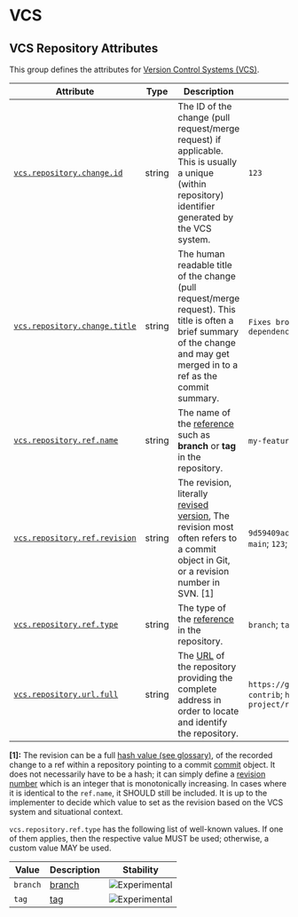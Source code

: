<!--- Hugo front matter used to generate the website version of this page:
--->

<!-- NOTE: THIS FILE IS AUTOGENERATED. DO NOT EDIT BY HAND. -->
<!-- see templates/registry/markdown/attribute_namespace.md.j2 -->

# VCS

## VCS Repository Attributes

This group defines the attributes for [Version Control Systems (VCS)](https://en.wikipedia.org/wiki/Version_control).

| Attribute                                                                                                 | Type   | Description                                                                                                                                                                                | Examples                                                                                                                             | Stability                                                        |
| --------------------------------------------------------------------------------------------------------- | ------ | ------------------------------------------------------------------------------------------------------------------------------------------------------------------------------------------ | ------------------------------------------------------------------------------------------------------------------------------------ | ---------------------------------------------------------------- |
| <a id="vcs-repository-change-id" href="#vcs-repository-change-id">`vcs.repository.change.id`</a>          | string | The ID of the change (pull request/merge request) if applicable. This is usually a unique (within repository) identifier generated by the VCS system.                                      | `123`                                                                                                                                | ![Experimental](https://img.shields.io/badge/-experimental-blue) |
| <a id="vcs-repository-change-title" href="#vcs-repository-change-title">`vcs.repository.change.title`</a> | string | The human readable title of the change (pull request/merge request). This title is often a brief summary of the change and may get merged in to a ref as the commit summary.               | `Fixes broken thing`; `feat: add my new feature`; `[chore] update dependency`                                                        | ![Experimental](https://img.shields.io/badge/-experimental-blue) |
| <a id="vcs-repository-ref-name" href="#vcs-repository-ref-name">`vcs.repository.ref.name`</a>             | string | The name of the [reference](https://git-scm.com/docs/gitglossary#def_ref) such as **branch** or **tag** in the repository.                                                                 | `my-feature-branch`; `tag-1-test`                                                                                                    | ![Experimental](https://img.shields.io/badge/-experimental-blue) |
| <a id="vcs-repository-ref-revision" href="#vcs-repository-ref-revision">`vcs.repository.ref.revision`</a> | string | The revision, literally [revised version](https://www.merriam-webster.com/dictionary/revision), The revision most often refers to a commit object in Git, or a revision number in SVN. [1] | `9d59409acf479dfa0df1aa568182e43e43df8bbe28d60fcf2bc52e30068802cc`; `main`; `123`; `HEAD`                                            | ![Experimental](https://img.shields.io/badge/-experimental-blue) |
| <a id="vcs-repository-ref-type" href="#vcs-repository-ref-type">`vcs.repository.ref.type`</a>             | string | The type of the [reference](https://git-scm.com/docs/gitglossary#def_ref) in the repository.                                                                                               | `branch`; `tag`                                                                                                                      | ![Experimental](https://img.shields.io/badge/-experimental-blue) |
| <a id="vcs-repository-url-full" href="#vcs-repository-url-full">`vcs.repository.url.full`</a>             | string | The [URL](https://en.wikipedia.org/wiki/URL) of the repository providing the complete address in order to locate and identify the repository.                                              | `https://github.com/opentelemetry/open-telemetry-collector-contrib`; `https://gitlab.com/my-org/my-project/my-projects-project/repo` | ![Experimental](https://img.shields.io/badge/-experimental-blue) |

**[1]:** The revision can be a full [hash value (see glossary)](https://nvlpubs.nist.gov/nistpubs/FIPS/NIST.FIPS.186-5.pdf),
of the recorded change to a ref within a repository pointing to a
commit [commit](https://git-scm.com/docs/git-commit) object. It does
not necessarily have to be a hash; it can simply define a
[revision number](https://svnbook.red-bean.com/en/1.7/svn.tour.revs.specifiers.html)
which is an integer that is monotonically increasing. In cases where
it is identical to the `ref.name`, it SHOULD still be included. It is
up to the implementer to decide which value to set as the revision
based on the VCS system and situational context.

`vcs.repository.ref.type` has the following list of well-known values. If one of them applies, then the respective value MUST be used; otherwise, a custom value MAY be used.

| Value    | Description                                                                                      | Stability                                                        |
| -------- | ------------------------------------------------------------------------------------------------ | ---------------------------------------------------------------- |
| `branch` | [branch](https://git-scm.com/docs/gitglossary#Documentation/gitglossary.txt-aiddefbranchabranch) | ![Experimental](https://img.shields.io/badge/-experimental-blue) |
| `tag`    | [tag](https://git-scm.com/docs/gitglossary#Documentation/gitglossary.txt-aiddeftagatag)          | ![Experimental](https://img.shields.io/badge/-experimental-blue) |
